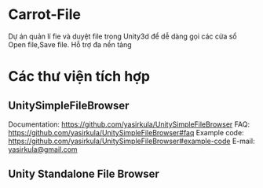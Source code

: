 # Carrot-File
Dự án quản lí fie và duyệt file trong Unity3d để dễ dàng gọi các cửa sổ Open file,Save file. Hỗ trợ đa nền tảng

# Các thư viện tích hợp
## UnitySimpleFileBrowser
Documentation: https://github.com/yasirkula/UnitySimpleFileBrowser
FAQ: https://github.com/yasirkula/UnitySimpleFileBrowser#faq
Example code: https://github.com/yasirkula/UnitySimpleFileBrowser#example-code
E-mail: yasirkula@gmail.com

## Unity Standalone File Browser

